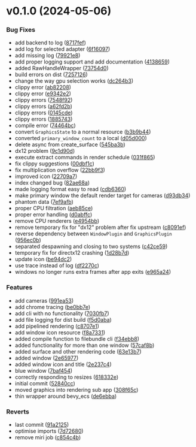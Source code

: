 # v0.1.0 (2024-05-06)


### Bug Fixes

* add backend to log ([8717fef](https://github.com/ItsSunnyMonster/ruxel/commit/8717fefad35ea6ebfa15b290dad31346d71f1cdc))
* add log for selected adapter ([6f16097](https://github.com/ItsSunnyMonster/ruxel/commit/6f160977f1eea836e0e4cc034825b5ba68e6873f))
* add missing log ([79921e8](https://github.com/ItsSunnyMonster/ruxel/commit/79921e886689044e47ce12f227a210fc8caf9e18))
* add proper logging support and add documentation ([4138659](https://github.com/ItsSunnyMonster/ruxel/commit/413865913468b71b91711ffbc53d5c00a542c834))
* added RawHandleWrapper ([73754d0](https://github.com/ItsSunnyMonster/ruxel/commit/73754d0b532b098870b21d907ca0bd29354ed04a))
* build errors on dist ([7257126](https://github.com/ItsSunnyMonster/ruxel/commit/72571260cee440fed32b6c9112c42ed9b20b50ad))
* change the way gpu selection works ([dc264b3](https://github.com/ItsSunnyMonster/ruxel/commit/dc264b31c504e0d0df1e9abbebb5d131eff62537))
* clippy error ([ab82208](https://github.com/ItsSunnyMonster/ruxel/commit/ab82208aa06fb6bc680560b717e496128ab4d72b))
* clippy error ([e9342e2](https://github.com/ItsSunnyMonster/ruxel/commit/e9342e21edc5f5c2844b850bf0bdd1da8fd64a8d))
* clippy errors ([7548f92](https://github.com/ItsSunnyMonster/ruxel/commit/7548f925abf5b2521a5a3e2edced7e1f2b149169))
* clippy errors ([a62fd2b](https://github.com/ItsSunnyMonster/ruxel/commit/a62fd2beb4fcab4b4086a84768c5203d1bba0905))
* clippy errors ([0145cde](https://github.com/ItsSunnyMonster/ruxel/commit/0145cde3ed5305bd09752a0ebd287cfd3c4948ee))
* clippy errors ([1885743](https://github.com/ItsSunnyMonster/ruxel/commit/1885743000a28332d685faeed29e72741a54a3bc))
* compile error ([74464bc](https://github.com/ItsSunnyMonster/ruxel/commit/74464bce54ac34b95a6bd65126ea82eaf7a6f1c0))
* convert `GraphicsState` to a normal resource ([b3b9b44](https://github.com/ItsSunnyMonster/ruxel/commit/b3b9b445299ccc916b9dd2f61501c4e1b145bd1d))
* converted `primary_window_count` to a local ([d05d000](https://github.com/ItsSunnyMonster/ruxel/commit/d05d000368260b86c83e47a591bfb8044bd55300))
* delete async from create_surface ([545ba3b](https://github.com/ItsSunnyMonster/ruxel/commit/545ba3bd4ad108c888f63da6115bdf14972be2c5))
* dx12 problem ([9c1d90d](https://github.com/ItsSunnyMonster/ruxel/commit/9c1d90d117485654d0c568037307f1fa924dda2c))
* execute extract commands in render schedule ([031f865](https://github.com/ItsSunnyMonster/ruxel/commit/031f865a4e9cb3c4bea48f34e111c9b3a78ac3fe))
* fix clippy suggestions ([00dbf1c](https://github.com/ItsSunnyMonster/ruxel/commit/00dbf1c641622283dccc63cb42e42eeb3d473822))
* fix multiplication overflow ([22bb9f3](https://github.com/ItsSunnyMonster/ruxel/commit/22bb9f3d8c8e24d1718d400285b208faaa49bd29))
* improved icon ([22709a7](https://github.com/ItsSunnyMonster/ruxel/commit/22709a7370d1bf03c43e8df2aa587d04d3d8adfe))
* index changed bug ([82ae68a](https://github.com/ItsSunnyMonster/ruxel/commit/82ae68ac6b3059b76229e9f44aee19a3ad5347d7))
* made logging format easy to read ([cdb6360](https://github.com/ItsSunnyMonster/ruxel/commit/cdb636085b489dafe606b20e40547dfb5dcf5776))
* make primary window the default render target for cameras ([d93db34](https://github.com/ItsSunnyMonster/ruxel/commit/d93db345e65448af2fcf5b5fe21bb14c07213714))
* phantom data ([7ef9afb](https://github.com/ItsSunnyMonster/ruxel/commit/7ef9afbb240450fe4a62d260304eba8899f088d7))
* proper CPU filtration ([aeb85ce](https://github.com/ItsSunnyMonster/ruxel/commit/aeb85cec26635fbcc7e5d01cefc4f331e0cc6490))
* proper error handling ([d0abffc](https://github.com/ItsSunnyMonster/ruxel/commit/d0abffcb91a332a6ef0dc2a32d2fdf6c08597f07))
* remove CPU renderers ([e4954bb](https://github.com/ItsSunnyMonster/ruxel/commit/e4954bbe9d8a125b39e9089716caf92f6f28aff1))
* remove temporary fix for "dx12" problem after fix upstream ([c8091ef](https://github.com/ItsSunnyMonster/ruxel/commit/c8091ef798f9cfb880feef1a79a31be1b82fdf2e))
* reverse dependency between `WindowPlugin` and `GraphicsPlugin` ([956ec0b](https://github.com/ItsSunnyMonster/ruxel/commit/956ec0bc520db2a42aab7e96f3ed1228b0744b3c))
* separated despawning and closing to two systems ([c42ce59](https://github.com/ItsSunnyMonster/ruxel/commit/c42ce59b57aa7b61b819de1c9d55390eefa66cb1))
* temporary fix for directx12 crashing ([1d28b7d](https://github.com/ItsSunnyMonster/ruxel/commit/1d28b7d3d765ef37eb9f4a350fdcaf79ebedf681))
* update icon ([be94dc2](https://github.com/ItsSunnyMonster/ruxel/commit/be94dc2adc487b84cb8af2701c50c48ce5a34a69))
* use trace instead of log ([df2270c](https://github.com/ItsSunnyMonster/ruxel/commit/df2270c46e8ecc668575601b68f22f3af198160c))
* windows no longer runs extra frames after app exits ([e965a24](https://github.com/ItsSunnyMonster/ruxel/commit/e965a246ce920755d97598492de257b90f8e748c))


### Features

* add cameras ([991ea53](https://github.com/ItsSunnyMonster/ruxel/commit/991ea53b9ce2e1bcf2f67e7e9cf54682ad6b992d))
* add chrome tracing ([be0bb7e](https://github.com/ItsSunnyMonster/ruxel/commit/be0bb7e2cb4dd4cbe6537fc62c33e812e3b91fea))
* add cli with no functionality ([7030fb7](https://github.com/ItsSunnyMonster/ruxel/commit/7030fb7a9bdcca851dee5c8c541ed51b7d270d32))
* add file logging for dist build ([f5d0aba](https://github.com/ItsSunnyMonster/ruxel/commit/f5d0aba952b9321b4ef5b4b5f61a5f120af0e1d0))
* add pipelined rendering ([c8707e1](https://github.com/ItsSunnyMonster/ruxel/commit/c8707e16b53507ca258a3d81f3601a1cc7322571))
* add window icon resource ([f8a7331](https://github.com/ItsSunnyMonster/ruxel/commit/f8a733171528d51ee68b343d8de87543c4f339f0))
* added compile function to filebundle cli ([f34ebb8](https://github.com/ItsSunnyMonster/ruxel/commit/f34ebb8a8402e468752cdba77f331b039e064264))
* added functionality for more than one window ([57caf8b](https://github.com/ItsSunnyMonster/ruxel/commit/57caf8b4d76a0d3859c48e532fa7e47a23802b85))
* added surface and other rendering code ([63e13b7](https://github.com/ItsSunnyMonster/ruxel/commit/63e13b78e30a5be71a8f04196e9de55bf28737fc))
* added window ([2e65977](https://github.com/ItsSunnyMonster/ruxel/commit/2e65977e92ae5749c097e6ec3fb6522904550687))
* added window icon and title ([2e237c4](https://github.com/ItsSunnyMonster/ruxel/commit/2e237c45e163d752dcf20c3a8a1d0c3acca4b86d))
* blue window ([7baf454](https://github.com/ItsSunnyMonster/ruxel/commit/7baf454dcc91a3b7cba582a87a7fd87964c12648))
* correctly responding to resizes ([618332e](https://github.com/ItsSunnyMonster/ruxel/commit/618332e66dc551602542d0219b5235d5b2a15ac9))
* initial commit ([52840cc](https://github.com/ItsSunnyMonster/ruxel/commit/52840cc1353d7c9eb67d5b5b9d7ee001be91efbf))
* moved graphics into rendering sub app ([308f65c](https://github.com/ItsSunnyMonster/ruxel/commit/308f65ca951ce35070f2873510b52492f95dcc6e))
* thin wrapper around bevy_ecs ([de6ebba](https://github.com/ItsSunnyMonster/ruxel/commit/de6ebbadf66ea70e33f1e95900d5a1b74ec96c70))


### Reverts

* last commit ([91a2125](https://github.com/ItsSunnyMonster/ruxel/commit/91a2125fa5c3bc5fafa70e706773bc38d01872b5))
* optimise imports ([7d72680](https://github.com/ItsSunnyMonster/ruxel/commit/7d72680204486b7fd084f936b6563a3201c41017))
* remove miri job ([c854c4b](https://github.com/ItsSunnyMonster/ruxel/commit/c854c4b27b0b793ec5a981d85e4956ff03f69b15))



